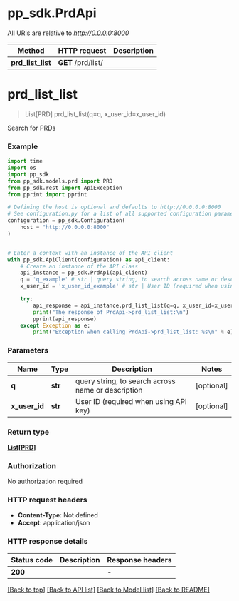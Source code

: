 # pp_sdk.PrdApi

All URIs are relative to *http://0.0.0.0:8000*

Method | HTTP request | Description
------------- | ------------- | -------------
[**prd_list_list**](PrdApi.md#prd_list_list) | **GET** /prd/list/ | 


# **prd_list_list**
> List[PRD] prd_list_list(q=q, x_user_id=x_user_id)



Search for PRDs

### Example

```python
import time
import os
import pp_sdk
from pp_sdk.models.prd import PRD
from pp_sdk.rest import ApiException
from pprint import pprint

# Defining the host is optional and defaults to http://0.0.0.0:8000
# See configuration.py for a list of all supported configuration parameters.
configuration = pp_sdk.Configuration(
    host = "http://0.0.0.0:8000"
)


# Enter a context with an instance of the API client
with pp_sdk.ApiClient(configuration) as api_client:
    # Create an instance of the API class
    api_instance = pp_sdk.PrdApi(api_client)
    q = 'q_example' # str | query string, to search across name or description (optional)
    x_user_id = 'x_user_id_example' # str | User ID (required when using API key) (optional)

    try:
        api_response = api_instance.prd_list_list(q=q, x_user_id=x_user_id)
        print("The response of PrdApi->prd_list_list:\n")
        pprint(api_response)
    except Exception as e:
        print("Exception when calling PrdApi->prd_list_list: %s\n" % e)
```



### Parameters

Name | Type | Description  | Notes
------------- | ------------- | ------------- | -------------
 **q** | **str**| query string, to search across name or description | [optional] 
 **x_user_id** | **str**| User ID (required when using API key) | [optional] 

### Return type

[**List[PRD]**](PRD.md)

### Authorization

No authorization required

### HTTP request headers

 - **Content-Type**: Not defined
 - **Accept**: application/json

### HTTP response details
| Status code | Description | Response headers |
|-------------|-------------|------------------|
**200** |  |  -  |

[[Back to top]](#) [[Back to API list]](../README.md#documentation-for-api-endpoints) [[Back to Model list]](../README.md#documentation-for-models) [[Back to README]](../README.md)

